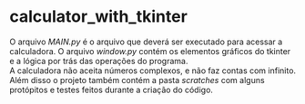 # calculator_with_tkinter
O arquivo *MAIN.py* é o arquivo que deverá ser executado para acessar a calculadora. O arquivo *window.py* contém os elementos gráficos do tkinter e a lógica por trás das operações do programa.  
A calculadora não aceita números complexos, e não faz contas com infinito.  
Além disso o projeto também contém a pasta *scratches* com alguns protópitos e testes feitos durante a criação do código.  

